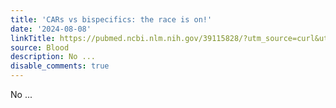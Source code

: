 ```yaml
---
title: 'CARs vs bispecifics: the race is on!'
date: '2024-08-08'
linkTitle: https://pubmed.ncbi.nlm.nih.gov/39115828/?utm_source=curl&utm_medium=rss&utm_campaign=journals&utm_content=7603509&fc=None&ff=20240809181135&v=2.18.0.post9+e462414
source: Blood
description: No ...
disable_comments: true
---
```

No ...